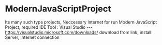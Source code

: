 # ModernJavaScriptProject
Its many such type projects,
Neccessary Internet for run Modern JavaScript Project, 
required 
IDE Tool : Visual Studio ---  https://visualstudio.microsoft.com/downloads/ download from link, 
install Server, 
Internet connection

